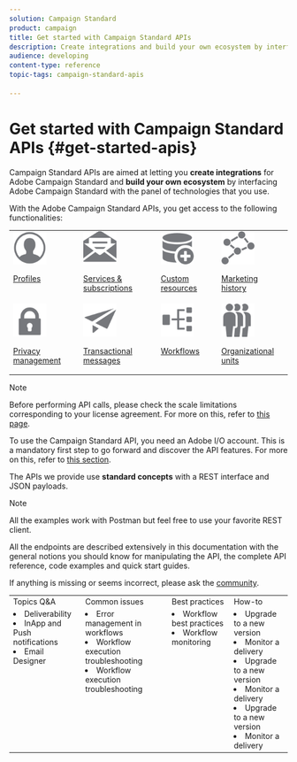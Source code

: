 ```yaml
---
solution: Campaign Standard
product: campaign
title: Get started with Campaign Standard APIs
description: Create integrations and build your own ecosystem by interfacing Campaign with a panel of technologies.
audience: developing
content-type: reference
topic-tags: campaign-standard-apis

---
```


# Get started with Campaign Standard APIs {#get-started-apis}

Campaign Standard APIs are aimed at letting you **create integrations** for Adobe Campaign Standard and **build your own ecosystem** by interfacing Adobe Campaign Standard with the panel of technologies that you use.

With the Adobe Campaign Standard APIs, you get access to the following functionalities:

<table><tr>
 <td valign="top"><a href="../../api/using/retrieving-profiles.md"><img width="60px" alt="conditions" src="assets/icon_profile.svg"/><p><a href="../../api/using/retrieving-profiles.md">Profiles</p></td>
<td valign="top"><a href="../../api/using/creating-a-service.md"><img width="60px" alt="conditions" src="assets/icon_services.svg"/><p><a href="../../api/using/creating-a-service.md">Services & subscriptions</p></td>
<td valign="top"><a href="../../api/using/interacting-with-custom-resources.md"><img width="60px" alt="conditions" src="assets/icon_customresources.svg"/><p><a href="../../api/using/interacting-with-custom-resources.md">Custom resources</p></td>
<td valign="top"><a href="../../api/using/interacting-with-marketing-history.md"><img width="60px" alt="conditions" src="assets/icon_marketinghistory.svg"/><p><a href="../../api/using/interacting-with-marketing-history.md">Marketing history</p></td>
</tr>
<tr>
<td valign="top"><a href="../../api/using/creating-a-privacy-request.md"><img width="60px" alt="conditions" src="assets/icon_privacy.svg"/><p><a href="../../api/using/creating-a-privacy-request.md">Privacy management</p></td>
<td valign="top"><a href="../../api/using/managing-transactional-messages.md"><img width="60px" alt="conditions" src="assets/icon_transactionalmessage.svg"/><p><a href="../../api/using/managing-transactional-messages.md">Transactional messages</p></td>
<td valign="top"><a href="../../api/using/controlling-a-workflow.md"><img width="60px" alt="conditions" src="assets/icon_workflows.svg"/><p><a href="../../api/using/controlling-a-workflow.md">Workflows</p></td>
<td valign="top"><a href="../../api/using/retrieving-an-organizational-unit.md"><img width="60px" alt="conditions" src="assets/icon_units.svg"/><p><a href="../../api/using/retrieving-an-organizational-unit.md">Organizational units</p></td>
</tr></table>

>[!NOTE]
>
>Before performing API calls, please check the scale limitations corresponding to your license agreement. For more on this, refer to [this page](https://helpx.adobe.com/legal/product-descriptions/campaign-standard.html#ITInfrastructureResourcesbyActiveProfilesTiers).

To use the Campaign Standard API, you need an Adobe I/O account. This is a mandatory first step to go forward and discover the API features. 
For more on this, refer to [this section](../../api/using/setting-up-api-access.md).

The APIs we provide use **standard concepts** with a REST interface and JSON payloads.

>[!NOTE]
>
>All the examples work with Postman but feel free to use your favorite REST client.

All the endpoints are described extensively in this documentation with the general notions you should know for manipulating the API, the complete API reference, code examples and quick start guides.

If anything is missing or seems incorrect, please ask the [community](https://experienceleaguecommunities.adobe.com/t5/adobe-campaign-standard/ct-p/adobe-campaign-standard-community).




<table>
    <tr><td>Topics Q&A</td><td>Common issues</td><td>Best practices</td><td>How-to</td></tr>
    <tr>
    <td valign="top">
        <li>Deliverability</li>
        <li>InApp and Push notifications</li>
        <li>Email Designer</li>
    </td>
    <td valign="top">
        <li>Error management in workflows</li>
    <li>Workflow execution troubleshooting</li>
        <li>Workflow execution troubleshooting</li>
    </td>
   <td valign="top">
        <li>Workflow best practices</li>
        <li>Workflow monitoring</li>
    </td>
    <td valign="top">
        <li>Upgrade to a new version</li>
        <li>Monitor a delivery</li>
        <li>Upgrade to a new version</li>
        <li>Monitor a delivery</li>        
        <li>Upgrade to a new version</li>
        <li>Monitor a delivery</li>        
    </td>
    </tr>
</table>
